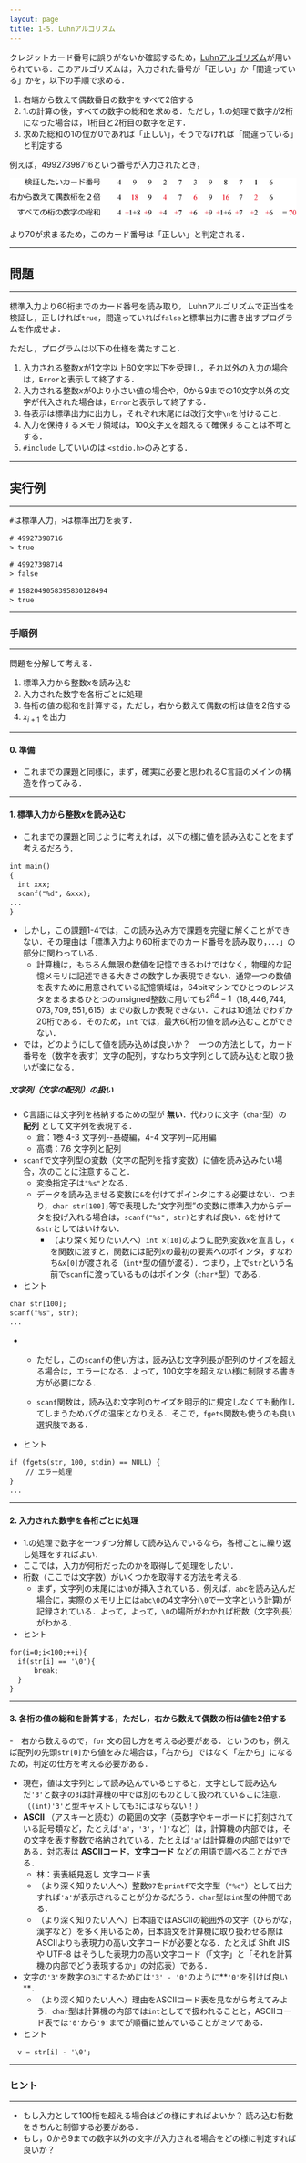 ```yaml
---
layout: page
title: 1-5. Luhnアルゴリズム
---
```


クレジットカード番号に誤りがないか確認するため，[Luhnアルゴリズム](https://ja.wikipedia.org/wiki/Luhn%E3%82%A2%E3%83%AB%E3%82%B4%E3%83%AA%E3%82%BA%E3%83%A0)が用いられている．このアルゴリズムは，入力された番号が「正しい」か「間違っている」かを，以下の手順で求める．

1. 右端から数えて偶数番目の数字をすべて2倍する
2. 1.の計算の後，すべての数字の総和を求める．ただし，1.の処理で数字が2桁になった場合は，1桁目と2桁目の数字を足す．
3. 求めた総和の1の位が0であれば「正しい」，そうでなければ「間違っている」と判定する

例えば，49927398716という番号が入力されたとき，

![Luhnアルゴリズムの動作例](luhn.png)

より$70$が求まるため，このカード番号は「正しい」と判定される．

---
## 問題
---
標準入力より60桁までのカード番号を読み取り，
Luhnアルゴリズムで正当性を検証し，正しければ`true`，間違っていれば`false`と標準出力に書き出すプログラムを作成せよ．

ただし，プログラムは以下の仕様を満たすこと．

1. 入力される整数$x$が$1$文字以上$60$文字以下を受理し，それ以外の入力の場合は，`Error`と表示して終了する．
1. 入力される整数$x$が$0$より小さい値の場合や，$0$から$9$までの10文字以外の文字が代入された場合は，`Error`と表示して終了する．
1. 各表示は標準出力に出力し，それぞれ末尾には改行文字`\n`を付けること．
1. 入力を保持するメモリ領域は，100文字文を超えるて確保することは不可とする．
1. `#include` していいのは `<stdio.h>`のみとする．

---
## 実行例
---
`#`は標準入力，`>`は標準出力を表す．

```
# 49927398716
> true
```

```
# 49927398714
> false
```

```
# 1982049058395830128494
> true
```

---
### 手順例
---

問題を分解して考える．

1. 標準入力から整数$x$を読み込む
1. 入力された数字を各桁ごとに処理
1. 各桁の値の総和を計算する，ただし，右から数えて偶数の桁は値を2倍する
1. $x_{i+1}$ を出力

---
#### 0. 準備

- これまでの課題と同様に，まず，確実に必要と思われるC言語のメインの構造を作ってみる．

---
#### 1. 標準入力から整数$x$を読み込む

- これまでの課題と同じように考えれば，以下の様に値を読み込むことをまず考えるだろう．
```
int main()
{
  int xxx;
  scanf("%d", &xxx);
...
}
```

- しかし，この課題1-4では，この読み込み方で課題を完璧に解くことができない．その理由は「標準入力より60桁までのカード番号を読み取り，．．．」の部分に関わっている．
    - 計算機は，もちろん無限の数値を記憶できるわけではなく，物理的な記憶メモリに記述できる大きさの数字しか表現できない．通常一つの数値を表すために用意されている記憶領域は，64bitマシンでひとつのレジスタをまるまるひとつのunsigned整数に用いても$2^{64} - 1$（$18,446,744,073,709,551,615$）までの数しか表現できない．これは10進法でわずか20桁である．そのため，`int` では，最大60桁の値を読み込むことができない．
- では，どのようにして値を読み込めば良いか？　一つの方法として，カード番号を（数字を表す）文字の配列，すなわち文字列として読み込むと取り扱いが楽になる．

##### 文字列（文字の配列）の扱い

- C言語には文字列を格納するための型が **無い**．代わりに文字（`char`型）の **配列** として文字列を表現する．
    - 倉：1巻 4-3 文字列--基礎編，4-4 文字列--応用編
    - 高橋：7.6 文字列と配列
- `scanf`で文字列型の変数（文字の配列を指す変数）に値を読み込みたい場合，次のことに注意すること．
    - 変換指定子は`"%s"`となる．
    - データを読み込ませる変数に`&`を付けてポインタにする必要はない．つまり，`char str[100];`等で表現した“文字列型”の変数に標準入力からデータを投げ入れる場合は，`scanf("%s", str)`とすれば良い．`&`を付けて`&str`としてはいけない．
        - （より深く知りたい人へ）`int x[10]`のように配列変数`x`を宣言し，`x`を関数に渡すと，関数には配列`x`の最初の要素へのポインタ，すなわち`&x[0]`が渡される（`int*`型の値が渡る）．つまり，上で`str`という名前で`scanf`に渡っているものはポインタ（`char*`型）である．
- ヒント
```
char str[100];
scanf("%s", str);
...
```
- 　
  - ただし，この`scanf`の使い方は，読み込む文字列長が配列のサイズを超える場合は，エラーになる．よって，100文字を超えない様に制限する書き方が必要になる．

  - `scanf`関数は，読み込む文字列のサイズを明示的に規定しなくても動作してしまうためバグの温床となりえる．そこで，`fgets`関数も使うのも良い選択肢である．
- ヒント
```
if (fgets(str, 100, stdin) == NULL) {
    // エラー処理
}
...
```




---
#### 2. 入力された数字を各桁ごとに処理

- 1.の処理で数字を一つずつ分解して読み込んでいるなら，各桁ごとに繰り返し処理をすればよい．
- ここでは，入力が何桁だったのかを取得して処理をしたい．
- 桁数（ここでは文字数）がいくつかを取得する方法を考える．
    - まず，文字列の末尾には`\0`が挿入されている．例えば，`abc`を読み込んだ場合に，実際のメモリ上には`abc\0`の4文字分(`\0`で一文字という計算)が記録されている．よって，よって，`\0`の場所がわかれば桁数（文字列長）がわかる．
- ヒント
```
for(i=0;i<100;++i){
  if(str[i] == '\0'){
      break;
  }
}
```
---
#### 3. 各桁の値の総和を計算する，ただし，右から数えて偶数の桁は値を2倍する

-　右から数えるので，`for` 文の回し方を考える必要がある．というのも，例えば配列の先頭`str[0]`から値をみた場合は，「右から」ではなく「左から」になるため，判定の仕方を考える必要がある．

- 現在，値は文字列として読み込んでいるとすると，文字として読み込んだ`'3'`と数字の`3`は計算機の中では別のものとして扱われているこに注意．（`(int)'3'`と型キャストしても`3`にはならない！）
- **ASCII** （アスキーと読む）の範囲の文字（英数字やキーボードに打刻されている記号類など，たとえば`'a'`，`'3'`，`']'`など）は，計算機の内部では，その文字を表す整数で格納されている．たとえば`'a'`は計算機の内部では`97`である．対応表は **ASCIIコード**，**文字コード** などの用語で調べることができる．
    - 林：表表紙見返し 文字コード表
    - （より深く知りたい人へ）整数`97`を`printf`で文字型（`"%c"`）として出力すれば`'a'`が表示されることが分かるだろう．`char`型は`int`型の仲間である．
    - （より深く知りたい人へ）日本語ではASCIIの範囲外の文字（ひらがな，漢字など）を多く用いるため，日本語文を計算機に取り扱わせる際はASCIIよりも表現力の高い文字コードが必要となる．たとえば Shift JIS や UTF-8 はそうした表現力の高い文字コード（「文字」と「それを計算機の内部でどう表現するか」の対応表）である．
- 文字の`'3'`を数字の`3`にするためには`'3' - '0'`のように**`'0'`を引けば良い**．
    - （より深く知りたい人へ）理由をASCIIコード表を見ながら考えてみよう．`char`型は計算機の内部では`int`としてで扱われることと，ASCIIコード表では`'0'`から`'9'`までが順番に並んでいることがミソである．
- ヒント
```
  v = str[i] - '\0';
```

---
### ヒント
---

- もし入力として100桁を超える場合はどの様にすればよいか？ 読み込む桁数をきちんと制御する必要がある．
- もし，$0$から$9$までの数字以外の文字が入力される場合をどの様に判定すれば良いか？

